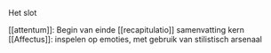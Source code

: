Het slot

[[attentum]]: Begin van einde
[[recapitulatio]] samenvatting kern
[[Affectus]]: inspelen op emoties, met gebruik van stilistisch arsenaal

